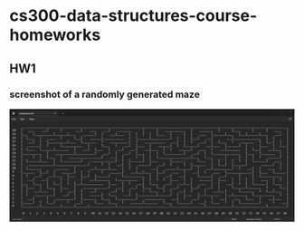 # cs300-data-structures-course-homeworks

## HW1
### screenshot of a randomly generated maze
![image_of_the_maze](HW1/maze.png)
